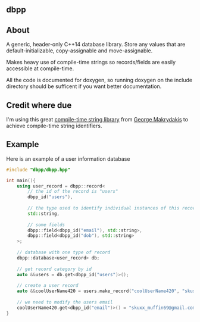dbpp
----

## About

A generic, header-only C++14 database library. Store any values that are default-initializable, copy-assignable and move-assignable.

Makes heavy use of compile-time strings so records/fields are easily accessible at compile-time.

All the code is documented for doxygen, so running doxygen on the include directory should be sufficent if you want better documentation.

## Credit where due

I'm using this great [compile-time string library](https://github.com/irrequietus/typestring) from [George Makrydakis](https://github.com/irrequietus) to achieve compile-time string identifiers.

## Example

Here is an example of a user information database
```c++
#include "dbpp/dbpp.hpp"

int main(){
	using user_record = dbpp::record<
		// the id of the record is "users"
		dbpp_id("users"),
		
		// the type used to identify individual instances of this record
		std::string,
		
		// some fields
		dbpp::field<dbpp_id("email"), std::string>,
		dbpp::field<dbpp_id("dob"), std::string>
	>;
	
	// database with one type of record
	dbpp::database<user_record> db;
	
	// get record category by id
	auto &&users = db.get<dbpp_id("users")>();
	
	// create a user record
	auto &&coolUserName420 = users.make_record("coolUserName420", "skuxx_muffin70@gmail.com");
	
	// we need to modify the users email
	coolUserName420.get<dbpp_id("email")>() = "skuxx_muffin69@gmail.com";
}
```
